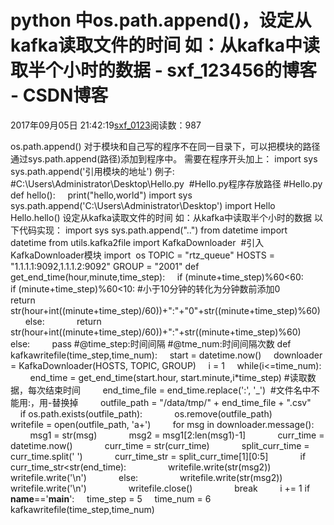 # python 中os.path.append()，设定从kafka读取文件的时间 如：从kafka中读取半个小时的数据 - sxf_123456的博客 - CSDN博客
2017年09月05日 21:42:19[sxf_0123](https://me.csdn.net/sxf_123456)阅读数：987
                
os.path.append()
对于模块和自己写的程序不在同一目录下，可以把模块的路径通过sys.path.append(路径)添加到程序中。
需要在程序开头加上：
import sys
sys.path.append('引用模块的地址')
例子:
#C:\Users\Administrator\Desktop\Hello.py  #Hello.py程序存放路径
#Hello.py
def hello():
    print("hello,world")
import sys
sys.path.append('C:\\Users\\Administrator\\Desktop')
import Hello
Hello.hello()
设定从kafka读取文件的时间
如：从kafka中读取半个小时的数据
以下代码实现：
import sys
sys.path.append("..")
from datetime import datetime
from utils.kafka2file import KafkaDownloader  #引入KafkaDownloader模块
import  os
TOPIC = "rtz_queue"
HOSTS = "1.1.1.1:9092,1.1.1.2:9092"
GROUP = "2001"
def get_end_time(hour,minute,time_step):
    if (minute+time_step)%60<60:
        if (minute+time_step)%60<10: #小于10分钟的转化为分钟数前添加0
            return str(hour+int((minute+time_step)/60))+":"+"0"+str((minute+time_step)%60)
        else:
            return str(hour+int((minute+time_step)/60))+":"+str((minute+time_step)%60)
    else:
        pass
#@time_step:时间间隔
#@tme_num:时间间隔次数
def kafkawritefile(time_step,time_num):
    start = datetime.now()
    downloader = KafkaDownloader(HOSTS, TOPIC, GROUP)
    i = 1
    while(i<=time_num):
        end_time = get_end_time(start.hour, start.minute,i*time_step) #读取数据，每次结束时间
        end_time_file = end_time.replace(':', '_')  #文件名中不能用:，用-替换掉
        outfile_path = "/data/tmp/" + end_time_file + ".csv"
        if os.path.exists(outfile_path):
            os.remove(outfile_path)
        writefile = open(outfile_path, 'a+')
        for msg in downloader.message():
            msg1 = str(msg)
            msg2 = msg1[2:len(msg1)-1]
            curr_time = datetime.now()
            curr_time = str(curr_time)
            split_curr_time = curr_time.split(' ')
            curr_time_str = split_curr_time[1][0:5]
            if curr_time_str<str(end_time):
                writefile.write(str(msg2))
                writefile.write('\n')
            else:
                writefile.write(str(msg2))
                writefile.write('\n')
                writefile.close()
                break
        i += 1
if __name__=='__main__':
    time_step = 5
    time_num = 6
    kafkawritefile(time_step,time_num)
